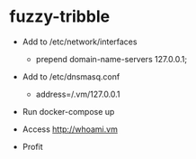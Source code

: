 # fuzzy-tribble
- Add to /etc/network/interfaces
    - prepend domain-name-servers 127.0.0.1;
- Add to /etc/dnsmasq.conf
    - address=/.vm/127.0.0.1

- Run docker-compose up
- Access http://whoami.vm
- Profit